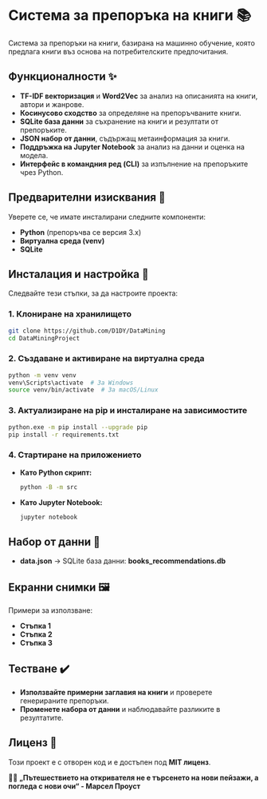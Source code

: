 # Система за препоръкa на книги 📚
Система за препоръки на книги, базирана на машинно обучение, която предлага книги въз основа на потребителските предпочитания.

## Функционалности ✨
- **TF-IDF векторизация** и **Word2Vec** за анализ на описанията на книги, автори и жанрове.
- **Косинусово сходство** за определяне на препоръчваните книги.
- **SQLite база данни** за съхранение на книги и резултати от препоръките.
- **JSON набор от данни**, съдържащ метаинформация за книги.
- **Поддръжка на Jupyter Notebook** за анализ на данни и оценка на модела.
- **Интерфейс в командния ред (CLI)** за изпълнение на препоръките чрез Python.

## Предварителни изисквания 📜
Уверете се, че имате инсталирани следните компоненти:
- **Python** (препоръчва се версия 3.x)
- **Виртуална среда (venv)**
- **SQLite**

## Инсталация и настройка 🚀
Следвайте тези стъпки, за да настроите проекта:

### 1. Клониране на хранилището
```sh
git clone https://github.com/D1DY/DataMining
cd DataMiningProject
```

### 2. Създаване и активиране на виртуална среда
```sh
python -m venv venv
venv\Scripts\activate  # За Windows
source venv/bin/activate  # За macOS/Linux
```

### 3. Актуализиране на pip и инсталиране на зависимостите
```sh
python.exe -m pip install --upgrade pip
pip install -r requirements.txt
```

### 4. Стартиране на приложението
- **Като Python скрипт:**  
  ```sh
  python -B -m src
  ```
- **Като Jupyter Notebook:**  
  ```sh
  jupyter notebook
  ```

## Набор от данни 📂
- **data.json** → SQLite база данни: **books_recommendations.db**

## Екранни снимки 🖼️
Примери за използване:
- **Стъпка 1**
- **Стъпка 2**
- **Стъпка 3**

## Тестване ✔️
- **Използвайте примерни заглавия на книги** и проверете генерираните препоръки.
- **Променете набора от данни** и наблюдавайте разликите в резултатите.

## Лиценз 📜
Този проект е с отворен код и е достъпен под **MIT лиценз**.

📖✨ **„Пътешествието на откривателя не е търсенето на нови пейзажи, а погледа с нови очи“ - Марсел Проуст**
